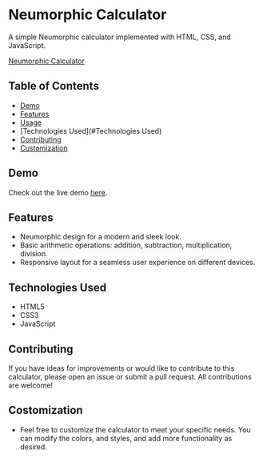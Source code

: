 # Neumorphic Calculator

A simple Neumorphic calculator implemented with HTML, CSS, and JavaScript.

[Neumorphic Calculator](demo.png)

## Table of Contents

- [Demo](#demo)
- [Features](#features)
- [Usage](#usage)
- [Technologies Used](#Technologies Used)
- [Contributing](#contributing)
- [Customization](#customization)

## Demo

Check out the live demo [here](link-to-live-demo).

## Features

- Neumorphic design for a modern and sleek look.
- Basic arithmetic operations: addition, subtraction, multiplication, division.
- Responsive layout for a seamless user experience on different devices.


## Technologies Used

- HTML5
- CSS3
- JavaScript

## Contributing

If you have ideas for improvements or would like to contribute to this calculator, please open an issue or submit a pull request. All contributions are welcome!

## Costomization

- Feel free to customize the calculator to meet your specific needs. You can modify the colors, and styles, and add more functionality as desired.
    
